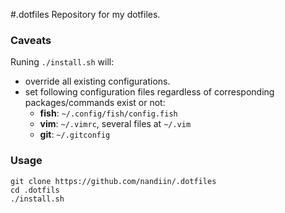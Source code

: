 #.dotfiles
Repository for my dotfiles.

### Caveats

Runing `./install.sh` will:

- override all existing configurations.
- set following configuration files regardless of corresponding packages/commands
exist or not:
    - **fish**: `~/.config/fish/config.fish`
    - **vim**: `~/.vimrc`, several files at `~/.vim`
    - **git**: `~/.gitconfig`


### Usage

```
git clone https://github.com/nandiin/.dotfiles
cd .dotfils
./install.sh
```
